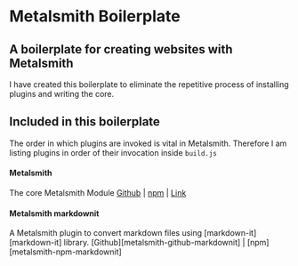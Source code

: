 # Metalsmith Boilerplate
## A boilerplate for creating websites with Metalsmith
I have created this boilerplate to eliminate the repetitive process of installing plugins and writing the core.
## Included in this boilerplate
The order in which plugins are invoked is vital in Metalsmith. Therefore I am listing plugins in order of their invocation inside `build.js`

#### Metalsmith
The core Metalsmith Module 
[Github][metalsmith-github] | [npm][metalsmith-npm] | [Link][metalsmith]

#### Metalsmith markdownit
A Metalsmith plugin to convert markdown files using [markdown-it][markdown-it] library.
[Github][metalsmith-github-markdownit] | [npm][metalsmith-npm-markdownit]


[metalsmith-github]: https://github.com/segmentio/metalsmith
[metalsmith-npm]: https://www.npmjs.com/package/metalsmith
[metalsmith]: http://metalsmith.io

[metalsmith-markdownit-github]: https://github.com/mayo/metalsmith-markdownit
[metalsmith-markdownit-npm]: https://www.npmjs.com/package/metalsmith-markdownit


